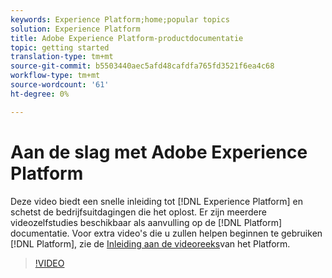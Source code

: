 ```yaml
---
keywords: Experience Platform;home;popular topics
solution: Experience Platform
title: Adobe Experience Platform-productdocumentatie
topic: getting started
translation-type: tm+mt
source-git-commit: b5503440aec5afd48cafdfa765fd3521f6ea4c68
workflow-type: tm+mt
source-wordcount: '61'
ht-degree: 0%

---
```



# Aan de slag met Adobe Experience Platform

Deze video biedt een snelle inleiding tot [!DNL Experience Platform] en schetst de bedrijfsuitdagingen die het oplost. Er zijn meerdere videozelfstudies beschikbaar als aanvulling op de [!DNL Platform] documentatie. Voor extra video&#39;s die u zullen helpen beginnen te gebruiken [!DNL Platform], zie de [Inleiding aan de videoreeks](https://docs.adobe.com/content/help/en/platform-learn/tutorials/intro-to-platform/overview.html)van het Platform.

>[!VIDEO](https://video.tv.adobe.com/v/32797?quality=12&learn=on)